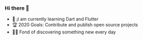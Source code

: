 ### Hi there 👋


- 🐻 ¡I am currently learning Dart and Flutter
- 🏆 2020 Goals: Contribute and publish open source projects
- 👨‍💻 Fond of discovering something new every day

